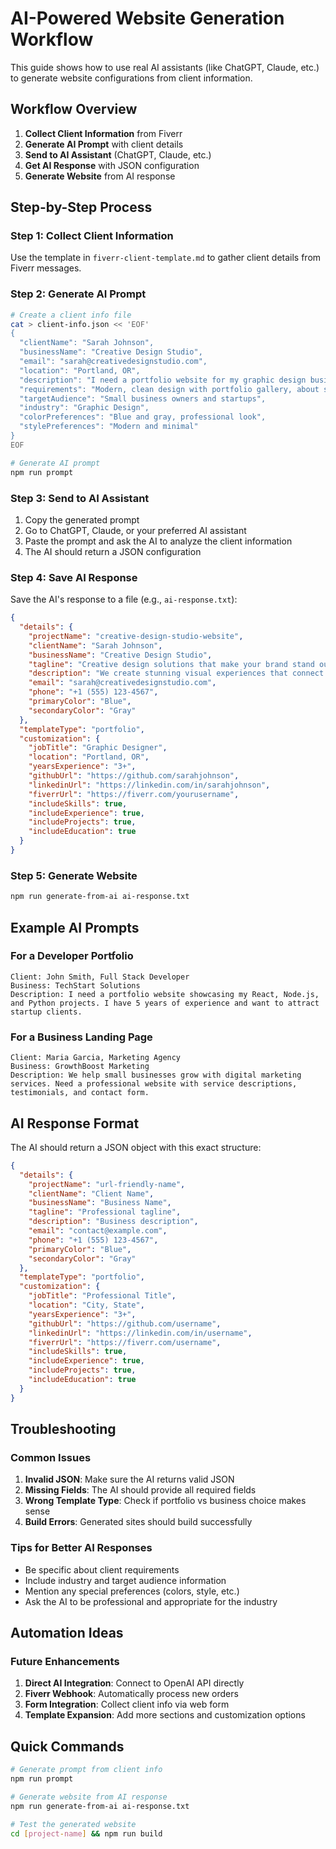 # AI-Powered Website Generation Workflow

This guide shows how to use real AI assistants (like ChatGPT, Claude, etc.) to generate website configurations from client information.

## Workflow Overview

1. **Collect Client Information** from Fiverr
2. **Generate AI Prompt** with client details
3. **Send to AI Assistant** (ChatGPT, Claude, etc.)
4. **Get AI Response** with JSON configuration
5. **Generate Website** from AI response

## Step-by-Step Process

### Step 1: Collect Client Information

Use the template in `fiverr-client-template.md` to gather client details from Fiverr messages.

### Step 2: Generate AI Prompt

```bash
# Create a client info file
cat > client-info.json << 'EOF'
{
  "clientName": "Sarah Johnson",
  "businessName": "Creative Design Studio",
  "email": "sarah@creativedesignstudio.com",
  "location": "Portland, OR",
  "description": "I need a portfolio website for my graphic design business. I specialize in branding and logo design for small businesses.",
  "requirements": "Modern, clean design with portfolio gallery, about section, and contact form. Should showcase my work and be mobile-friendly.",
  "targetAudience": "Small business owners and startups",
  "industry": "Graphic Design",
  "colorPreferences": "Blue and gray, professional look",
  "stylePreferences": "Modern and minimal"
}
EOF

# Generate AI prompt
npm run prompt
```

### Step 3: Send to AI Assistant

1. Copy the generated prompt
2. Go to ChatGPT, Claude, or your preferred AI assistant
3. Paste the prompt and ask the AI to analyze the client information
4. The AI should return a JSON configuration

### Step 4: Save AI Response

Save the AI's response to a file (e.g., `ai-response.txt`):

```json
{
  "details": {
    "projectName": "creative-design-studio-website",
    "clientName": "Sarah Johnson",
    "businessName": "Creative Design Studio",
    "tagline": "Creative design solutions that make your brand stand out",
    "description": "We create stunning visual experiences that connect with your audience and drive results.",
    "email": "sarah@creativedesignstudio.com",
    "phone": "+1 (555) 123-4567",
    "primaryColor": "Blue",
    "secondaryColor": "Gray"
  },
  "templateType": "portfolio",
  "customization": {
    "jobTitle": "Graphic Designer",
    "location": "Portland, OR",
    "yearsExperience": "3+",
    "githubUrl": "https://github.com/sarahjohnson",
    "linkedinUrl": "https://linkedin.com/in/sarahjohnson",
    "fiverrUrl": "https://fiverr.com/yourusername",
    "includeSkills": true,
    "includeExperience": true,
    "includeProjects": true,
    "includeEducation": true
  }
}
```

### Step 5: Generate Website

```bash
npm run generate-from-ai ai-response.txt
```

## Example AI Prompts

### For a Developer Portfolio
```
Client: John Smith, Full Stack Developer
Business: TechStart Solutions
Description: I need a portfolio website showcasing my React, Node.js, and Python projects. I have 5 years of experience and want to attract startup clients.
```

### For a Business Landing Page
```
Client: Maria Garcia, Marketing Agency
Business: GrowthBoost Marketing
Description: We help small businesses grow with digital marketing services. Need a professional website with service descriptions, testimonials, and contact form.
```

## AI Response Format

The AI should return a JSON object with this exact structure:

```json
{
  "details": {
    "projectName": "url-friendly-name",
    "clientName": "Client Name",
    "businessName": "Business Name",
    "tagline": "Professional tagline",
    "description": "Business description",
    "email": "contact@example.com",
    "phone": "+1 (555) 123-4567",
    "primaryColor": "Blue",
    "secondaryColor": "Gray"
  },
  "templateType": "portfolio",
  "customization": {
    "jobTitle": "Professional Title",
    "location": "City, State",
    "yearsExperience": "3+",
    "githubUrl": "https://github.com/username",
    "linkedinUrl": "https://linkedin.com/in/username",
    "fiverrUrl": "https://fiverr.com/username",
    "includeSkills": true,
    "includeExperience": true,
    "includeProjects": true,
    "includeEducation": true
  }
}
```

## Troubleshooting

### Common Issues

1. **Invalid JSON**: Make sure the AI returns valid JSON
2. **Missing Fields**: The AI should provide all required fields
3. **Wrong Template Type**: Check if portfolio vs business choice makes sense
4. **Build Errors**: Generated sites should build successfully

### Tips for Better AI Responses

- Be specific about client requirements
- Include industry and target audience information
- Mention any special preferences (colors, style, etc.)
- Ask the AI to be professional and appropriate for the industry

## Automation Ideas

### Future Enhancements

1. **Direct AI Integration**: Connect to OpenAI API directly
2. **Fiverr Webhook**: Automatically process new orders
3. **Form Integration**: Collect client info via web form
4. **Template Expansion**: Add more sections and customization options

## Quick Commands

```bash
# Generate prompt from client info
npm run prompt

# Generate website from AI response
npm run generate-from-ai ai-response.txt

# Test the generated website
cd [project-name] && npm run build
``` 